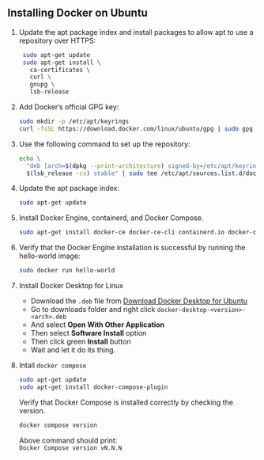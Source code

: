 ## Installing Docker on Ubuntu

1. Update the apt package index and install packages to allow apt to use a repository over HTTPS:

   ```bash
    sudo apt-get update
    sudo apt-get install \
      ca-certificates \
      curl \
      gnupg \
      lsb-release
   ```

1. Add Docker’s official GPG key:

   ```bash
   sudo mkdir -p /etc/apt/keyrings
   curl -fsSL https://download.docker.com/linux/ubuntu/gpg | sudo gpg --dearmor -o /etc/apt/keyrings/docker.gpg
   ```

1. Use the following command to set up the repository:
   ```bash
   echo \
     "deb [arch=$(dpkg --print-architecture) signed-by=/etc/apt/keyrings/docker.gpg] https://download.docker.com/linux/ubuntu \
     $(lsb_release -cs) stable" | sudo tee /etc/apt/sources.list.d/docker.list > /dev/null
   ```
1. Update the apt package index:
   ```bash
   sudo apt-get update
   ```
1. Install Docker Engine, containerd, and Docker Compose.
   ```bash
   sudo apt-get install docker-ce docker-ce-cli containerd.io docker-compose-plugin
   ```
1. Verify that the Docker Engine installation is successful by running the hello-world image:
   ```bash
   sudo docker run hello-world
   ```
1. Install Docker Desktop for Linux
   - Download the `.deb` file from [Download Docker Desktop for Ubuntu](https://docs.docker.com/desktop/install/ubuntu/)
   - Go to downloads folder and right click `docker-desktop-<version>-<arch>.deb`
   - And select **Open With Other Application**
   - Then select **Software Install** option
   - Then click green **Install** button
   - Wait and let it do its thing.
1. Intall `docker compose`
   ```bash
   sudo apt-get update
   sudo apt-get install docker-compose-plugin
   ```
   Verify that Docker Compose is installed correctly by checking the version.
   ```bash
   docker compose version
   ```
   Above command should print:  
   `Docker Compose version vN.N.N`
